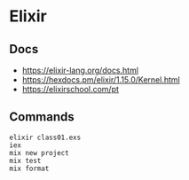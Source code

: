# Elixir

## Docs

- https://elixir-lang.org/docs.html
- https://hexdocs.pm/elixir/1.15.0/Kernel.html
- https://elixirschool.com/pt


## Commands

```
elixir class01.exs
iex
mix new project
mix test
mix format
```
